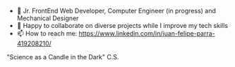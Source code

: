- 🌱 Jr. FrontEnd Web Developer, Computer Engineer (in progress) and Mechanical Designer 
- 💞️ Happy to collaborate on diverse projects while I improve my tech skills
- 📫 How to reach me: https://www.linkedin.com/in/juan-felipe-parra-419208210/

"Science as a Candle in the Dark" C.S.
